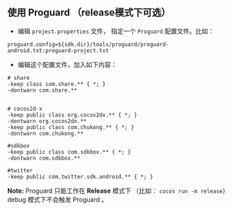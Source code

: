 ## 使用 Proguard （release模式下可选）
* 编辑 `project.properties` 文件， 指定一个 `Proguard` 配置文件。比如：
```
proguard.config=${sdk.dir}/tools/proguard/proguard-android.txt:proguard-project.txt
```

* 编辑这个配置文件，加入如下内容：

```
# share
-keep class com.share.** { *; }
-dontwarn com.share.**


# cocos2d-x
-keep public class org.cocos2dx.** { *; }
-dontwarn org.cocos2dx.**
-keep public class com.chukong.** { *; }
-dontwarn com.chukong.**

#sdkbox
-keep public class com.sdkbox.** { *; }
-dontwarn com.sdkbox.**

#twitter
-keep public com.twitter.sdk.android.** { *; }
```

__Note:__ Proguard 只能工作在 __Release__ 模式下 （比如： `cocos run -m release`） debug 模式下不会触发 Proguard 。
